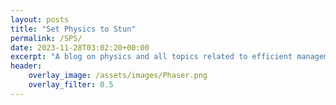 ```yaml
---
layout: posts
title: "Set Physics to Stun"
permalink: /SPS/
date: 2023-11-28T03:02:20+00:00
excerpt: "A blog on physics and all topics related to efficient management of scientific activities"
header: 
    overlay_image: /assets/images/Phaser.png
    overlay_filter: 0.5
---
```

